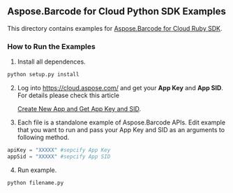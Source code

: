 ## Aspose.Barcode for Cloud Python SDK Examples
This directory contains examples for [Aspose.Barcode for Cloud Ruby SDK](https://github.com/aspose-Barcode/Aspose.Barcode-for-Cloud/tree/master/SDKs/Aspose.Barcode-Cloud-SDK-for-Python).

### How to Run the Examples
1. Install all dependences.
```python
python setup.py install
```
2. Log into https://cloud.aspose.com/ and get your **App Key** and **App SID**. For details please check this article

   [Create New App and Get App Key and SID](https://docs.aspose.com/display/barcodecloud/Create+New+App+and+Get+App+Key+and+SID).
3. Each file is a standalone example of Aspose.Barcode APIs. Edit example that you want to run and pass your App Key and SID as an arguments to following method.
```python
apiKey = "XXXXX" #sepcify App Key
appSid = "XXXXX" #sepcify App SID
```
4. Run example.
```python
python filename.py
```
